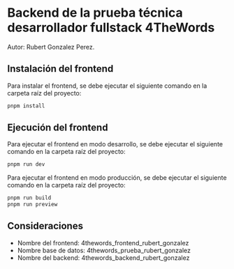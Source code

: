 # Backend de la prueba técnica desarrollador fullstack 4TheWords

Autor: Rubert Gonzalez Perez.

## Instalación del frontend

Para instalar el frontend, se debe ejecutar el siguiente comando en la carpeta raíz del proyecto:

```bash
pnpm install
```

## Ejecución del frontend

Para ejecutar el frontend en modo desarrollo, se debe ejecutar el siguiente comando en la carpeta raíz del proyecto:

```bash
pnpm run dev
```

Para ejecutar el frontend en modo producción, se debe ejecutar el siguiente comando en la carpeta raíz del proyecto:

```bash
pnpm run build
pnpm run preview
```

## Consideraciones

- Nombre del frontend: 4thewords_frontend_rubert_gonzalez
- Nombre base de datos: 4thewords_prueba_rubert_gonzalez
- Nombre del backend: 4thewords_backend_rubert_gonzalez
